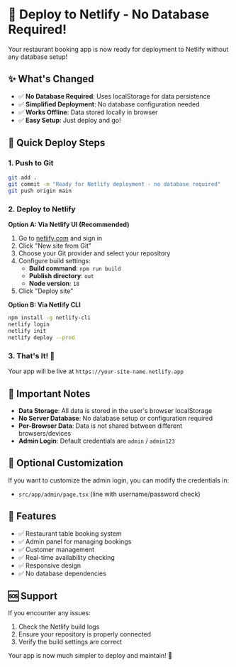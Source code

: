 # 🚀 Deploy to Netlify - No Database Required!

Your restaurant booking app is now ready for deployment to Netlify without any database setup!

## ✨ What's Changed

- ✅ **No Database Required**: Uses localStorage for data persistence
- ✅ **Simplified Deployment**: No database configuration needed
- ✅ **Works Offline**: Data stored locally in browser
- ✅ **Easy Setup**: Just deploy and go!

## 🚀 Quick Deploy Steps

### 1. Push to Git
```bash
git add .
git commit -m "Ready for Netlify deployment - no database required"
git push origin main
```

### 2. Deploy to Netlify

**Option A: Via Netlify UI (Recommended)**
1. Go to [netlify.com](https://netlify.com) and sign in
2. Click "New site from Git"
3. Choose your Git provider and select your repository
4. Configure build settings:
   - **Build command**: `npm run build`
   - **Publish directory**: `out`
   - **Node version**: `18`
5. Click "Deploy site"

**Option B: Via Netlify CLI**
```bash
npm install -g netlify-cli
netlify login
netlify init
netlify deploy --prod
```

### 3. That's It! 🎉

Your app will be live at `https://your-site-name.netlify.app`

## 📝 Important Notes

- **Data Storage**: All data is stored in the user's browser localStorage
- **No Server Database**: No database setup or configuration required
- **Per-Browser Data**: Data is not shared between different browsers/devices
- **Admin Login**: Default credentials are `admin` / `admin123`

## 🔧 Optional Customization

If you want to customize the admin login, you can modify the credentials in:
- `src/app/admin/page.tsx` (line with username/password check)

## 🎯 Features

- ✅ Restaurant table booking system
- ✅ Admin panel for managing bookings
- ✅ Customer management
- ✅ Real-time availability checking
- ✅ Responsive design
- ✅ No database dependencies

## 🆘 Support

If you encounter any issues:
1. Check the Netlify build logs
2. Ensure your repository is properly connected
3. Verify the build settings are correct

Your app is now much simpler to deploy and maintain! 🎉
